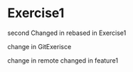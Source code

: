 # Exercise1
second Changed in rebased in Exercise1

change in GitExerisce

change in remote
changed in feature1

